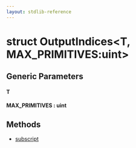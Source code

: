 ```yaml
---
layout: stdlib-reference
---
```


# struct OutputIndices\<T, MAX\_PRIMITIVES:uint\>

## Generic Parameters

#### T
#### MAX\_PRIMITIVES  : uint

## Methods

* [subscript](/stdlib-reference/types/OutputIndices/subscript)

